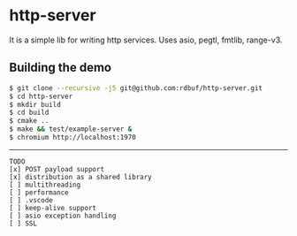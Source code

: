 # http-server
It is a simple lib for writing http services. Uses asio, pegtl, fmtlib, range-v3.

## Building the demo
```bash
$ git clone --recursive -j5 git@github.com:rdbuf/http-server.git
$ cd http-server
$ mkdir build
$ cd build
$ cmake ..
$ make && test/example-server &
$ chromium http://localhost:1970
```

---------------

```
TODO
[x] POST payload support
[x] distribution as a shared library
[ ] multithreading
[ ] performance
[ ] .vscode
[ ] keep-alive support
[ ] asio exception handling
[ ] SSL
```
